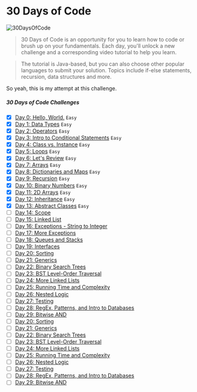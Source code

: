 # 30 Days of Code
![30DaysOfCode](https://img.shields.io/badge/Days-13_complete-green.svg)
>30 Days of Code is an opportunity for you to learn how to code or brush up on your fundamentals. Each day, you'll unlock a new challenge and a corresponding video tutorial to help you learn.

>The tutorial is Java-based, but you can also choose other popular languages to submit your solution. Topics include if-else statements, recursion, data structures and more.

So yeah, this is my attempt at this challenge.

##### 30 Days of Code Challenges
- [x] [Day 0: Hello, World.](https://www.hackerrank.com/challenges/30-hello-world) `Easy`
- [x] [Day 1: Data Types](https://www.hackerrank.com/challenges/30-data-types) `Easy`
- [x] [Day 2: Operators](https://www.hackerrank.com/challenges/30-operators) `Easy`
- [x] [Day 3: Intro to Conditional Statements](https://www.hackerrank.com/challenges/30-conditional-statements) `Easy`
- [x] [Day 4: Class vs. Instance](https://www.hackerrank.com/challenges/30-class-vs-instance) `Easy`
- [x] [Day 5: Loops](https://www.hackerrank.com/challenges/30-loops) `Easy`
- [x] [Day 6: Let's Review](https://www.hackerrank.com/challenges/30-review-loop) `Easy`
- [x] [Day 7: Arrays](https://www.hackerrank.com/challenges/30-arrays) `Easy`
- [x] [Day 8: Dictionaries and Maps](https://www.hackerrank.com/challenges/30-dictionaries-and-maps) `Easy`
- [x] [Day 9: Recursion](https://www.hackerrank.com/challenges/30-recursion) `Easy`
- [x] [Day 10: Binary Numbers](https://www.hackerrank.com/challenges/30-binary-numbers) `Easy`
- [x] [Day 11: 2D Arrays](https://www.hackerrank.com/challenges/30-2d-arrays) `Easy`
- [x] [Day 12: Inheritance](https://www.hackerrank.com/challenges/30-inheritance) `Easy`
- [x] [Day 13: Abstract Classes](https://www.hackerrank.com/challenges/30-abstract-classes) `Easy`
- [ ] [Day 14: Scope]()
- [ ] [Day 15: Linked List]()
- [ ] [Day 16: Exceptions - String to Integer]()
- [ ] [Day 17: More Exceptions]()
- [ ] [Day 18: Queues and Stacks]()
- [ ] [Day 19: Interfaces]()
- [ ] [Day 20: Sorting]()
- [ ] [Day 21: Generics]()
- [ ] [Day 22: Binary Search Trees]()
- [ ] [Day 23: BST Level-Order Traversal]()
- [ ] [Day 24: More Linked Lists]()
- [ ] [Day 25: Running Time and Complexity]()
- [ ] [Day 26: Nested Logic]()
- [ ] [Day 27: Testing]()
- [ ] [Day 28: RegEx, Patterns, and Intro to Databases]()
- [ ] [Day 29: Bitwise AND]()
- [ ] [Day 20: Sorting]()
- [ ] [Day 21: Generics]()
- [ ] [Day 22: Binary Search Trees]()
- [ ] [Day 23: BST Level-Order Traversal]()
- [ ] [Day 24: More Linked Lists]()
- [ ] [Day 25: Running Time and Complexity]()
- [ ] [Day 26: Nested Logic]()
- [ ] [Day 27: Testing]()
- [ ] [Day 28: RegEx, Patterns, and Intro to Databases]()
- [ ] [Day 29: Bitwise AND]()
